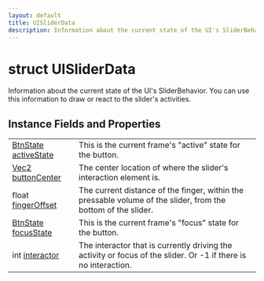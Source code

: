```yaml
---
layout: default
title: UISliderData
description: Information about the current state of the UI's SliderBehavior. You can use this information to draw or react to the slider's activities.
---
```

# struct UISliderData

Information about the current state of the UI's
SliderBehavior. You can use this information to draw or react to the
slider's activities.

## Instance Fields and Properties

|  |  |
|--|--|
|[BtnState]({{site.url}}/Pages/StereoKit/BtnState.html) [activeState]({{site.url}}/Pages/StereoKit/UISliderData/activeState.html)|This is the current frame's "active" state for the button.|
|[Vec2]({{site.url}}/Pages/StereoKit/Vec2.html) [buttonCenter]({{site.url}}/Pages/StereoKit/UISliderData/buttonCenter.html)|The center location of where the slider's interaction element is.|
|float [fingerOffset]({{site.url}}/Pages/StereoKit/UISliderData/fingerOffset.html)|The current distance of the finger, within the pressable volume of the slider, from the bottom of the slider.|
|[BtnState]({{site.url}}/Pages/StereoKit/BtnState.html) [focusState]({{site.url}}/Pages/StereoKit/UISliderData/focusState.html)|This is the current frame's "focus" state for the button.|
|int [interactor]({{site.url}}/Pages/StereoKit/UISliderData/interactor.html)|The interactor that is currently driving the activity or focus of the slider. Or -1 if there is no interaction.|
